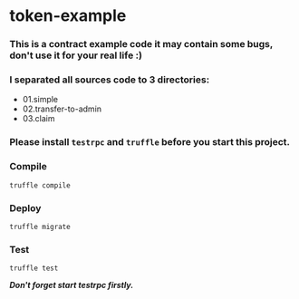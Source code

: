 # token-example
### This is a contract example code it may contain some bugs, don't use it for your real life :)

### I separated all sources code to 3 directories:
- 01.simple
- 02.transfer-to-admin
- 03.claim

### Please install `testrpc` and `truffle` before you start this project.

### Compile
`truffle compile`

### Deploy
`truffle migrate`

### Test

`truffle test`

***Don't forget start testrpc firstly.***
